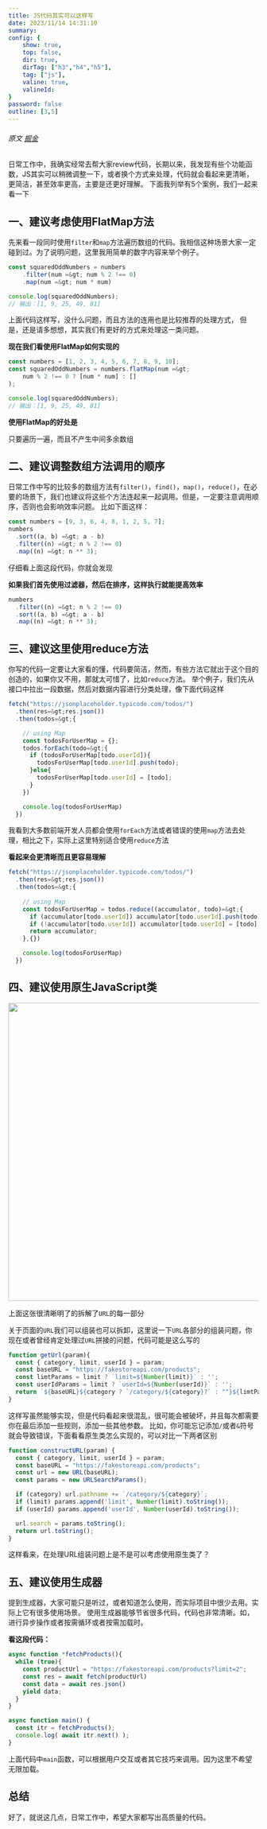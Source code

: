 ```yaml
---
title: JS代码其实可以这样写
date: 2023/11/14 14:31:10
summary: 
config: {
    show: true,
    top: false,
    dir: true,
    dirTag: ["h3","h4","h5"],
    tag: ["js"],
    valine: true,
    valineId: 
}
password: false
outline: [3,5]
---
```


###### 原文 [掘金](https://juejin.cn/post/7300151966964613132)

<p>日常工作中，我确实经常去帮大家review代码，长期以来，我发现有些个功能函数，JS其实可以稍微调整一下，或者换个方式来处理，代码就会看起来更清晰，更简洁，甚至效率更高，主要是还更好理解。
下面我列举有5个案例，我们一起来看一下</p>


## 一、建议考虑使用FlatMap方法

            
<p>先来看一段同时使用<code>filter</code>和<code>map</code>方法遍历数组的代码。我相信这种场景大家一定碰到过。为了说明问题，这里我用简单的数字内容来举个例子。</p>


```js
const squaredOddNumbers = numbers
    .filter(num =&gt; num % 2 !== 0)
    .map(num =&gt; num * num)

console.log(squaredOddNumbers);
// 输出：[1, 9, 25, 49, 81]

```


<p>上面代码这样写，没什么问题，而且方法的连用也是比较推荐的处理方式， 但是，还是请多想想，其实我们有更好的方式来处理这一类问题。</p>
<p><strong>现在我们看使用FlatMap如何实现的</strong></p>


```js
const numbers = [1, 2, 3, 4, 5, 6, 7, 8, 9, 10];
const squaredOddNumbers = numbers.flatMap(num =&gt; 
    num % 2 !== 0 ? [num * num] : []
);

console.log(squaredOddNumbers);
// 输出：[1, 9, 25, 49, 81]

```


<p><strong>使用FlatMap的好处是</strong></p>
<p>只要遍历一遍，而且不产生中间多余数组</p>


## 二、建议调整数组方法调用的顺序

            
<p>日常工作中写的比较多的数组方法有<code>filter()</code>，<code>find()</code>，<code>map()</code>，<code>reduce()</code>，在必要的场景下，我们也建议将这些个方法连起来一起调用。但是，一定要注意调用顺序，否则也会影响效率问题。
比如下面这样：</p>


```js
const numbers = [9, 3, 6, 4, 8, 1, 2, 5, 7];
numbers
  .sort((a, b) =&gt; a - b)
  .filter((n) =&gt; n % 2 !== 0)
  .map((n) =&gt; n ** 3);

```


<p>仔细看上面这段代码，你就会发现</p>
<p><strong>如果我们首先使用过滤器，然后在排序，这样执行就能提高效率</strong></p>


```js
numbers
  .filter((n) =&gt; n % 2 !== 0)
  .sort((a, b) =&gt; a - b)
  .map((n) =&gt; n ** 3);

```




## 三、建议这里使用reduce方法

            
<p>你写的代码一定要让大家看的懂，代码要简洁，然而，有些方法它就出于这个目的创造的，如果你又不用，那就太可惜了，比如<code>reduce</code>方法。
举个例子，我们先从接口中拉出一段数据，然后对数据内容进行分类处理，像下面代码这样</p>


```js
fetch("https://jsonplaceholder.typicode.com/todos/")
  .then(res=&gt;res.json())
  .then(todos=&gt;{

    // using Map
    const todosForUserMap = {};
    todos.forEach(todo=&gt;{
      if (todosForUserMap[todo.userId]){
        todosForUserMap[todo.userId].push(todo);  
      }else{
        todosForUserMap[todo.userId] = [todo];
      }  
    })

    console.log(todosForUserMap)
  })

```


<p>我看到大多数前端开发人员都会使用<code>forEach</code>方法或者错误的使用<code>map</code>方法去处理，相比之下，实际上这里特别适合使用<code>reduce</code>方法</p>
<p><strong>看起来会更清晰而且更容易理解</strong></p>


```js
fetch("https://jsonplaceholder.typicode.com/todos/")
  .then(res=&gt;res.json())
  .then(todos=&gt;{
  
    // using Map
    const todosForUserMap = todos.reduce((accumulator, todo)=&gt;{
      if (accumulator[todo.userId]) accumulator[todo.userId].push(todo);
      if (!accumulator[todo.userId]) accumulator[todo.userId] = [todo];
      return accumulator;
    },{})

    console.log(todosForUserMap)
  })

```




## 四、建议使用原生JavaScript类

            
<img src="https://p1-juejin.byteimg.com/tos-cn-i-k3u1fbpfcp/bdc7010b00274288923d00677637cef0~tplv-k3u1fbpfcp-jj-mark:3024:0:0:0:q75.awebp#?" width="600px" loading="lazy">
<p>上面这张很清晰明了的拆解了<code>URL</code>的每一部分</p>
<p>关于页面的<code>URL</code>我们可以组装也可以拆卸，这里说一下<code>URL</code>各部分的组装问题，你现在或者曾经肯定处理过<code>URL</code>拼接的问题，代码可能是这么写的</p>


```js
function getUrl(param){
  const { category, limit, userId } = param;
  const baseURL = "https://fakestoreapi.com/products";
  const limtParams = limit ? `limit=${Number(limit)}` : '';
  const userIdParams = limit ? `userId=${Number(userId)}` : '';
  return `${baseURL}${category ? `/category/${category}?` : ""}${limtParams}&amp;${userIdParams}`;    
}

```


<p>这样写虽然能够实现，但是代码看起来很混乱，很可能会被破坏，并且每次都需要你在最后添加一些规则，添加一些其他参数。
比如，你可能忘记添加<code>/</code>或者<code>&amp;</code>符号就会导致错误，下面看看原生类怎么实现的，可以对比一下两者区别</p>


```js
function constructURL(param) {
  const { category, limit, userId } = param;
  const baseURL = "https://fakestoreapi.com/products";
  const url = new URL(baseURL);
  const params = new URLSearchParams();

  if (category) url.pathname += `/category/${category}`;
  if (limit) params.append('limit', Number(limit).toString());
  if (userId) params.append('userId', Number(userId).toString());

  url.search = params.toString();
  return url.toString();
}

```


<p>这样看来，在处理URL组装问题上是不是可以考虑使用原生类了？</p>


## 五、建议使用生成器

            
<p>提到生成器，大家可能只是听过，或者知道怎么使用，而实际项目中很少去用。实际上它有很多使用场景。
使用生成器能够节省很多代码，代码也非常清晰。如，进行异步操作或者按需循环或者按需加载时。</p>
<p><strong>看这段代码：</strong></p>


```js
async function *fetchProducts(){
  while (true){
    const productUrl = "https://fakestoreapi.com/products?limit=2";
    const res = await fetch(productUrl)
    const data = await res.json()
    yield data;
  }
}

async function main() {
  const itr = fetchProducts();
  console.log( await itr.next() );
}

```


<p>上面代码中<code>main</code>函数，可以根据用户交互或者其它技巧来调用。因为这里不希望无限加载。</p>


## 总结

            
<p>好了，就说这几点，日常工作中，希望大家都写出高质量的代码。</p>
